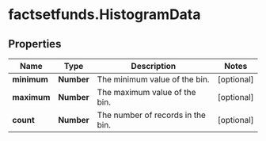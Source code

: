 # factsetfunds.HistogramData

## Properties

Name | Type | Description | Notes
------------ | ------------- | ------------- | -------------
**minimum** | **Number** | The minimum value of the bin. | [optional] 
**maximum** | **Number** | The maximum value of the bin. | [optional] 
**count** | **Number** | The number of records in the bin. | [optional] 


